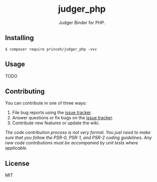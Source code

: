 <h1 align="center"> judger_php </h1>

<p align="center"> Judger Binder for PHP.</p>


## Installing

```shell
$ composer require princeh/judger_php -vvv
```

## Usage

TODO

## Contributing

You can contribute in one of three ways:

1. File bug reports using the [issue tracker](https://github.com/princeh/judger_php/issues).
2. Answer questions or fix bugs on the [issue tracker](https://github.com/princeh/judger_php/issues).
3. Contribute new features or update the wiki.

_The code contribution process is not very formal. You just need to make sure that you follow the PSR-0, PSR-1, and PSR-2 coding guidelines. Any new code contributions must be accompanied by unit tests where applicable._

## License

MIT